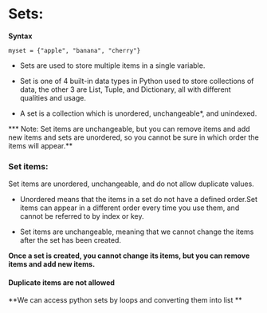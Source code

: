 # Sets:

**Syntax**

    myset = {"apple", "banana", "cherry"}

- Sets are used to store multiple items in a single variable.

- Set is one of 4 built-in data types in Python used to store collections of data, the other 3 are List, Tuple, and Dictionary, all with different qualities and usage.

- A set is a collection which is unordered, unchangeable*, and unindexed.

*** Note: Set items are unchangeable, but you can remove items and add new items and sets are unordered, so you cannot be sure in which order the items will appear.**

### Set items:

Set items are unordered, unchangeable, and do not allow duplicate values.

- Unordered means that the items in a set do not have a defined order.Set items can appear in a different order every time you use them, and cannot be referred to by index or key.

- Set items are unchangeable, meaning that we cannot change the items after the set has been created.

**Once a set is created, you cannot change its items, but you can remove items and add new items.**

#### Duplicate items are not allowed

**We can access python sets by loops and converting them into list **